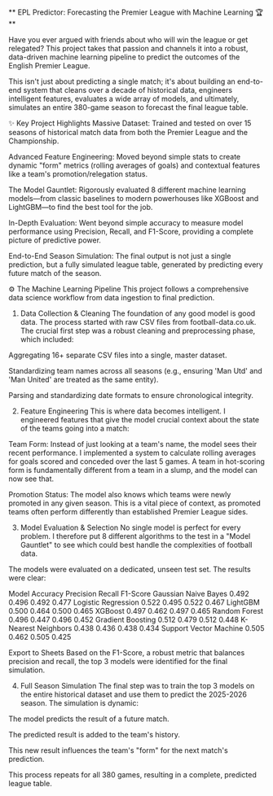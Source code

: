 ** EPL Predictor: Forecasting the Premier League with Machine Learning 🏆**

Have you ever argued with friends about who will win the league or get relegated? This project takes that passion and channels it into a robust, data-driven machine learning pipeline to predict the outcomes of the English Premier League.

This isn't just about predicting a single match; it's about building an end-to-end system that cleans over a decade of historical data, engineers intelligent features, evaluates a wide array of models, and ultimately, simulates an entire 380-game season to forecast the final league table.

✨ Key Project Highlights
Massive Dataset: Trained and tested on over 15 seasons of historical match data from both the Premier League and the Championship.

Advanced Feature Engineering: Moved beyond simple stats to create dynamic "form" metrics (rolling averages of goals) and contextual features like a team's promotion/relegation status.

The Model Gauntlet: Rigorously evaluated 8 different machine learning models—from classic baselines to modern powerhouses like XGBoost and LightGBM—to find the best tool for the job.

In-Depth Evaluation: Went beyond simple accuracy to measure model performance using Precision, Recall, and F1-Score, providing a complete picture of predictive power.

End-to-End Season Simulation: The final output is not just a single prediction, but a fully simulated league table, generated by predicting every future match of the season.

⚙️ The Machine Learning Pipeline
This project follows a comprehensive data science workflow from data ingestion to final prediction.

1. Data Collection & Cleaning
The foundation of any good model is good data. The process started with raw CSV files from football-data.co.uk. The crucial first step was a robust cleaning and preprocessing phase, which included:

Aggregating 16+ separate CSV files into a single, master dataset.

Standardizing team names across all seasons (e.g., ensuring 'Man Utd' and 'Man United' are treated as the same entity).

Parsing and standardizing date formats to ensure chronological integrity.

2. Feature Engineering
This is where data becomes intelligent. I engineered features that give the model crucial context about the state of the teams going into a match:

Team Form: Instead of just looking at a team's name, the model sees their recent performance. I implemented a system to calculate rolling averages for goals scored and conceded over the last 5 games. A team in hot-scoring form is fundamentally different from a team in a slump, and the model can now see that.

Promotion Status: The model also knows which teams were newly promoted in any given season. This is a vital piece of context, as promoted teams often perform differently than established Premier League sides.

3. Model Evaluation & Selection
No single model is perfect for every problem. I therefore put 8 different algorithms to the test in a "Model Gauntlet" to see which could best handle the complexities of football data.

The models were evaluated on a dedicated, unseen test set. The results were clear:

Model	Accuracy	Precision	Recall	F1-Score
Gaussian Naive Bayes	0.492	0.496	0.492	0.477
Logistic Regression	0.522	0.495	0.522	0.467
LightGBM	0.500	0.464	0.500	0.465
XGBoost	0.497	0.462	0.497	0.465
Random Forest	0.496	0.447	0.496	0.452
Gradient Boosting	0.512	0.479	0.512	0.448
K-Nearest Neighbors	0.438	0.436	0.438	0.434
Support Vector Machine	0.505	0.462	0.505	0.425

Export to Sheets
Based on the F1-Score, a robust metric that balances precision and recall, the top 3 models were identified for the final simulation.

4. Full Season Simulation
The final step was to train the top 3 models on the entire historical dataset and use them to predict the 2025-2026 season. The simulation is dynamic:

The model predicts the result of a future match.

The predicted result is added to the team's history.

This new result influences the team's "form" for the next match's prediction.

This process repeats for all 380 games, resulting in a complete, predicted league table.
